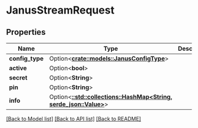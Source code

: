 # JanusStreamRequest

## Properties

Name | Type | Description | Notes
------------ | ------------- | ------------- | -------------
**config_type** | Option<[**crate::models::JanusConfigType**](JanusConfigType.md)> |  | [optional]
**active** | Option<**bool**> |  | [optional]
**secret** | Option<**String**> |  | [optional]
**pin** | Option<**String**> |  | [optional]
**info** | Option<[**::std::collections::HashMap<String, serde_json::Value>**](serde_json::Value.md)> |  | [optional]

[[Back to Model list]](../README.md#documentation-for-models) [[Back to API list]](../README.md#documentation-for-api-endpoints) [[Back to README]](../README.md)


